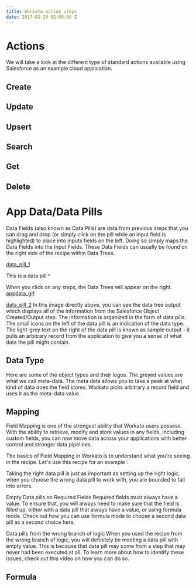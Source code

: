 ```yaml
---
title: Workato action steps
date: 2017-02-26 02:00:00 Z
---
```


# Actions
We will take a look at the different type of standard actions available using Salesforce as an example cloud application. 

## Create
## Update
## Upsert
## Search
## Get
## Delete

# App Data/Data Pills 
Data Fields (also known as Data Pills) are data from previous steps that you can drag and drop (or simply click on the pill while an input field is highlighted) to place into inputs fields on the left. Doing so simply maps the Data Fields into the Input Fields. These Data Fields can usually be found on the right side of the recipe within Data Trees. 

[data_pill_1](/_uploads/data_pill_1.png)

This is a data pill ^

When you click on any steps, the Data Trees will appear on the right.
[appdata_gif](/_uploads/appata_gif.gif)

[data_pill_2](/_uploads/data_pill_2.png)
In this image directly above, you can see the data tree output which displays all of the information from the Salesforce Object Created/Output step. The information is organized in the form of data pills. The small icons on the left of the data pill is an indication of the data type. The light-grey text on the right of the data pill is known as sample output - it pulls an arbitrary record from the application to give you a sense of what data the pill might contain. 

## Data Type 

Here are some of the object types and their logos.
The greyed values are what we call meta-data. The meta data allows you to take a peek at what kind of data does the field stores. Workato picks arbitrary a record field and uses it as the meta-data value.

## Mapping
Field Mapping is one of the strongest ability that Workato users possess. With the ability to retrieve, modify and store values in any fields, including custom fields, you can now move data across your applications with better control and stronger data pipelines.

The basics of Field Mapping in Workato is to understand what you're seeing in the recipe. Let's use this recipe for an example :

Taking the right data pill is just as important as setting up the right logic, when you choose the wrong data pill to work with, you are bounded to fall into errors.

   Empty Data pills on Required Fields
   Required fields must always have a value. To ensure that, you will always need to make sure that the field is filled up, either    with a data pill that always have a value, or using formula mode. Check out how you can use formula mode to choose a second data pill as a second choice here.

   Data pills from the wrong branch of logic
   When you used the recipe from the wrong branch of logic, you will definitely be meeting a data pill with empty value. This is because that data pill may come from a step that may never had been executed at all. To learn more about how to identify these issues, check out this video on how you can do so.


## Formula 



